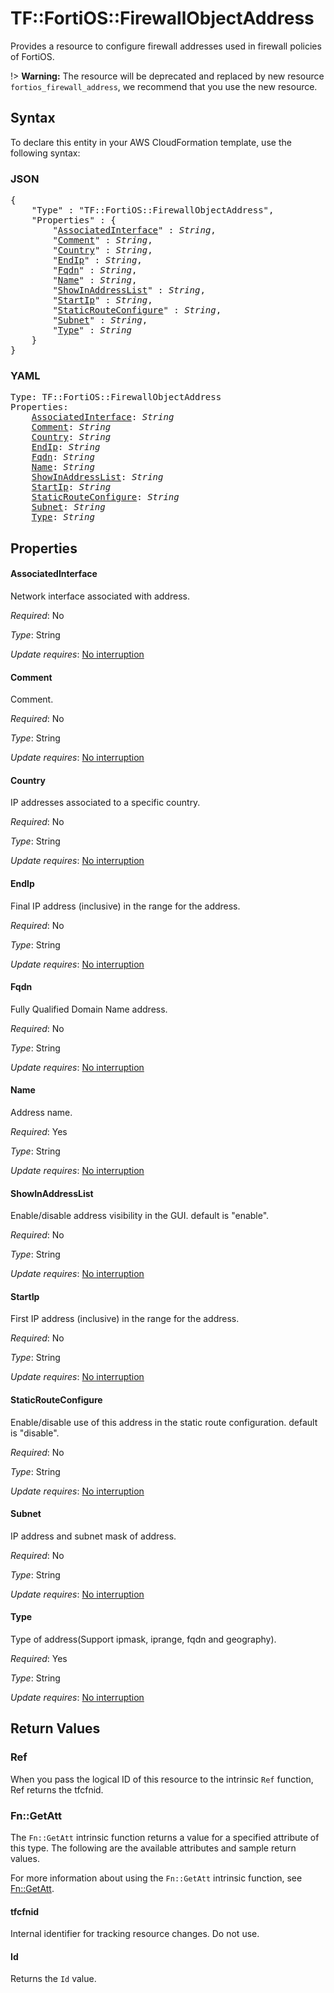 # TF::FortiOS::FirewallObjectAddress

Provides a resource to configure firewall addresses used in firewall policies of FortiOS.

!> **Warning:** The resource will be deprecated and replaced by new resource `fortios_firewall_address`, we recommend that you use the new resource.

## Syntax

To declare this entity in your AWS CloudFormation template, use the following syntax:

### JSON

<pre>
{
    "Type" : "TF::FortiOS::FirewallObjectAddress",
    "Properties" : {
        "<a href="#associatedinterface" title="AssociatedInterface">AssociatedInterface</a>" : <i>String</i>,
        "<a href="#comment" title="Comment">Comment</a>" : <i>String</i>,
        "<a href="#country" title="Country">Country</a>" : <i>String</i>,
        "<a href="#endip" title="EndIp">EndIp</a>" : <i>String</i>,
        "<a href="#fqdn" title="Fqdn">Fqdn</a>" : <i>String</i>,
        "<a href="#name" title="Name">Name</a>" : <i>String</i>,
        "<a href="#showinaddresslist" title="ShowInAddressList">ShowInAddressList</a>" : <i>String</i>,
        "<a href="#startip" title="StartIp">StartIp</a>" : <i>String</i>,
        "<a href="#staticrouteconfigure" title="StaticRouteConfigure">StaticRouteConfigure</a>" : <i>String</i>,
        "<a href="#subnet" title="Subnet">Subnet</a>" : <i>String</i>,
        "<a href="#type" title="Type">Type</a>" : <i>String</i>
    }
}
</pre>

### YAML

<pre>
Type: TF::FortiOS::FirewallObjectAddress
Properties:
    <a href="#associatedinterface" title="AssociatedInterface">AssociatedInterface</a>: <i>String</i>
    <a href="#comment" title="Comment">Comment</a>: <i>String</i>
    <a href="#country" title="Country">Country</a>: <i>String</i>
    <a href="#endip" title="EndIp">EndIp</a>: <i>String</i>
    <a href="#fqdn" title="Fqdn">Fqdn</a>: <i>String</i>
    <a href="#name" title="Name">Name</a>: <i>String</i>
    <a href="#showinaddresslist" title="ShowInAddressList">ShowInAddressList</a>: <i>String</i>
    <a href="#startip" title="StartIp">StartIp</a>: <i>String</i>
    <a href="#staticrouteconfigure" title="StaticRouteConfigure">StaticRouteConfigure</a>: <i>String</i>
    <a href="#subnet" title="Subnet">Subnet</a>: <i>String</i>
    <a href="#type" title="Type">Type</a>: <i>String</i>
</pre>

## Properties

#### AssociatedInterface

Network interface associated with address.

_Required_: No

_Type_: String

_Update requires_: [No interruption](https://docs.aws.amazon.com/AWSCloudFormation/latest/UserGuide/using-cfn-updating-stacks-update-behaviors.html#update-no-interrupt)

#### Comment

Comment.

_Required_: No

_Type_: String

_Update requires_: [No interruption](https://docs.aws.amazon.com/AWSCloudFormation/latest/UserGuide/using-cfn-updating-stacks-update-behaviors.html#update-no-interrupt)

#### Country

IP addresses associated to a specific country.

_Required_: No

_Type_: String

_Update requires_: [No interruption](https://docs.aws.amazon.com/AWSCloudFormation/latest/UserGuide/using-cfn-updating-stacks-update-behaviors.html#update-no-interrupt)

#### EndIp

Final IP address (inclusive) in the range for the address.

_Required_: No

_Type_: String

_Update requires_: [No interruption](https://docs.aws.amazon.com/AWSCloudFormation/latest/UserGuide/using-cfn-updating-stacks-update-behaviors.html#update-no-interrupt)

#### Fqdn

Fully Qualified Domain Name address.

_Required_: No

_Type_: String

_Update requires_: [No interruption](https://docs.aws.amazon.com/AWSCloudFormation/latest/UserGuide/using-cfn-updating-stacks-update-behaviors.html#update-no-interrupt)

#### Name

Address name.

_Required_: Yes

_Type_: String

_Update requires_: [No interruption](https://docs.aws.amazon.com/AWSCloudFormation/latest/UserGuide/using-cfn-updating-stacks-update-behaviors.html#update-no-interrupt)

#### ShowInAddressList

Enable/disable address visibility in the GUI. default is "enable".

_Required_: No

_Type_: String

_Update requires_: [No interruption](https://docs.aws.amazon.com/AWSCloudFormation/latest/UserGuide/using-cfn-updating-stacks-update-behaviors.html#update-no-interrupt)

#### StartIp

First IP address (inclusive) in the range for the address.

_Required_: No

_Type_: String

_Update requires_: [No interruption](https://docs.aws.amazon.com/AWSCloudFormation/latest/UserGuide/using-cfn-updating-stacks-update-behaviors.html#update-no-interrupt)

#### StaticRouteConfigure

Enable/disable use of this address in the static route configuration. default is "disable".

_Required_: No

_Type_: String

_Update requires_: [No interruption](https://docs.aws.amazon.com/AWSCloudFormation/latest/UserGuide/using-cfn-updating-stacks-update-behaviors.html#update-no-interrupt)

#### Subnet

IP address and subnet mask of address.

_Required_: No

_Type_: String

_Update requires_: [No interruption](https://docs.aws.amazon.com/AWSCloudFormation/latest/UserGuide/using-cfn-updating-stacks-update-behaviors.html#update-no-interrupt)

#### Type

Type of address(Support ipmask, iprange, fqdn and geography).

_Required_: Yes

_Type_: String

_Update requires_: [No interruption](https://docs.aws.amazon.com/AWSCloudFormation/latest/UserGuide/using-cfn-updating-stacks-update-behaviors.html#update-no-interrupt)

## Return Values

### Ref

When you pass the logical ID of this resource to the intrinsic `Ref` function, Ref returns the tfcfnid.

### Fn::GetAtt

The `Fn::GetAtt` intrinsic function returns a value for a specified attribute of this type. The following are the available attributes and sample return values.

For more information about using the `Fn::GetAtt` intrinsic function, see [Fn::GetAtt](https://docs.aws.amazon.com/AWSCloudFormation/latest/UserGuide/intrinsic-function-reference-getatt.html).

#### tfcfnid

Internal identifier for tracking resource changes. Do not use.

#### Id

Returns the <code>Id</code> value.

